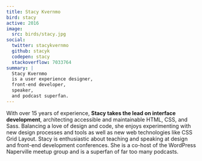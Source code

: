 ```yaml
---
title: Stacy Kvernmo
bird: stacy
active: 2016
image:
  src: birds/stacy.jpg
social:
  twitter: stacykvernmo
  github: stacyk
  codepen: stacy
  stackoverflow: 7033764
summary: |
  Stacy Kvernmo
  is a user experience designer,
  front-end developer,
  speaker,
  and podcast superfan.
---
```


With over 15 years of experience,
**Stacy takes the lead on interface development**,
architecting accessible and maintainable
HTML, CSS, and Sass.
Balancing a love of design and code,
she enjoys experimenting with new design processes and tools
as well as new web technologies like CSS Grid Layout.
Stacy is enthusiastic about teaching and speaking
at design and front-end development conferences.
She is a co-host of the WordPress Naperville meetup group
and is a superfan of far too many podcasts.

